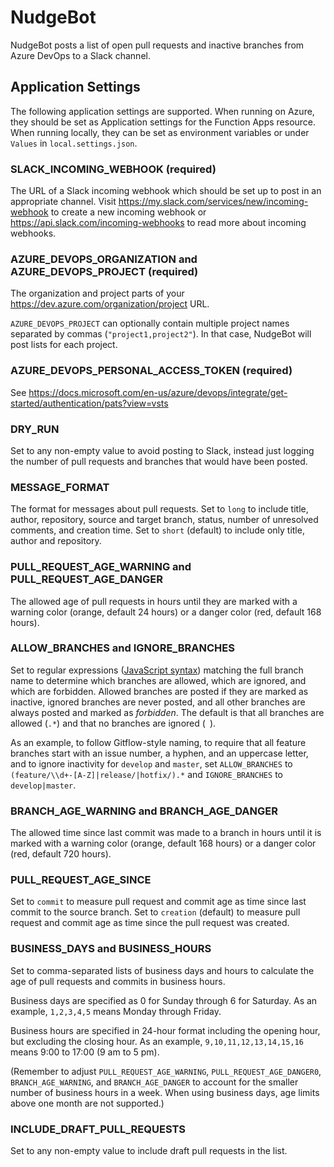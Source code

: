 # NudgeBot
NudgeBot posts a list of open pull requests and inactive branches from Azure DevOps to a Slack channel.

## Application Settings
The following application settings are supported.
When running on Azure, they should be set as Application settings for the Function Apps resource.
When running locally, they can be set as environment variables or under `Values` in `local.settings.json`.

### SLACK_INCOMING_WEBHOOK (required)
The URL of a Slack incoming webhook which should be set up to post in an appropriate channel.
Visit https://my.slack.com/services/new/incoming-webhook to create a new incoming webhook or https://api.slack.com/incoming-webhooks to read more about incoming webhooks.

### AZURE_DEVOPS_ORGANIZATION and AZURE_DEVOPS_PROJECT (required)
The organization and project parts of your https://dev.azure.com/organization/project URL.

`AZURE_DEVOPS_PROJECT` can optionally contain multiple project names separated by commas (`"project1,project2"`).
In that case, NudgeBot will post lists for each project.

### AZURE_DEVOPS_PERSONAL_ACCESS_TOKEN (required)
See https://docs.microsoft.com/en-us/azure/devops/integrate/get-started/authentication/pats?view=vsts

### DRY_RUN
Set to any non-empty value to avoid posting to Slack, instead just logging the number of pull requests and branches that would have been posted.

### MESSAGE_FORMAT
The format for messages about pull requests.
Set to `long` to include title, author, repository, source and target branch, status, number of unresolved comments, and creation time.
Set to `short` (default) to include only title, author and repository.

### PULL_REQUEST_AGE_WARNING and PULL_REQUEST_AGE_DANGER
The allowed age of pull requests in hours until they are marked with a warning color (orange, default 24 hours) or a danger color (red, default 168 hours).

### ALLOW_BRANCHES and IGNORE_BRANCHES
Set to regular expressions ([JavaScript syntax](https://developer.mozilla.org/en-US/docs/Web/JavaScript/Guide/Regular_Expressions)) matching the full branch name to determine which branches are allowed, which are ignored, and which are forbidden.
Allowed branches are posted if they are marked as inactive, ignored branches are never posted, and all other branches are always posted and marked as _forbidden_.
The default is that all branches are allowed (`.*`) and that no branches are ignored (` `).

As an example, to follow Gitflow-style naming, to require that all feature branches start with an issue number, a hyphen, and an uppercase letter, and to ignore inactivity for `develop` and `master`, set `ALLOW_BRANCHES` to `(feature/\\d+-[A-Z]|release/|hotfix/).*` and `IGNORE_BRANCHES` to `develop|master`.

### BRANCH_AGE_WARNING and BRANCH_AGE_DANGER
The allowed time since last commit was made to a branch in hours until it is marked with a warning color (orange, default 168 hours) or a danger color (red, default 720 hours).

### PULL_REQUEST_AGE_SINCE
Set to `commit` to measure pull request and commit age as time since last commit to the source branch.
Set to `creation` (default) to measure pull request and commit age as time since the pull request was created.

### BUSINESS_DAYS and BUSINESS_HOURS
Set to comma-separated lists of business days and hours to calculate the age of pull requests and commits in business hours.

Business days are specified as 0 for Sunday through 6 for Saturday.
As an example, `1,2,3,4,5` means Monday through Friday.

Business hours are specified in 24-hour format including the opening hour, but excluding the closing hour.
As an example, `9,10,11,12,13,14,15,16` means 9:00 to 17:00 (9 am to 5 pm).

(Remember to adjust `PULL_REQUEST_AGE_WARNING`, `PULL_REQUEST_AGE_DANGER0`, `BRANCH_AGE_WARNING`, and `BRANCH_AGE_DANGER` to account for the smaller number of business hours in a week.
When using business days, age limits above one month are not supported.)

### INCLUDE_DRAFT_PULL_REQUESTS
Set to any non-empty value to include draft pull requests in the list.
